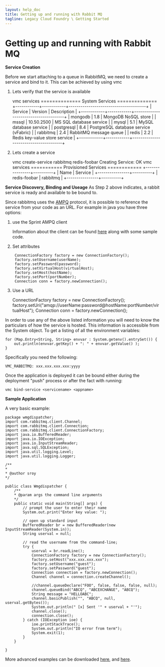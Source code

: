 ```yaml
---
layout: help_doc
title: Getting up and running with Rabbit MQ
tagline: Legacy Cloud Foundry \ Getting Started
---
```


# Getting up and running with Rabbit MQ

**Service Creation**

Before we start attaching to a queue in RabbitMQ, we need to create a service and bind to it.  This can be achieved by using vmc

1) Lets verify that the service is available

	vmc services
	============== System Services ==============
	+------------+------------+---------------------------------------+
	| Service | Version | Description |
	+------------+------------+---------------------------------------+
	| mongodb | 1.8 | MongoDB NoSQL store |
	| mssql | 10.50.2500 | MS SQL database service |
	| mysql | 5.1 | MySQL database service |
	| postgresql | 8.4 | PostgreSQL database service (vFabric) |
	| rabbitmq | 2.4 | RabbitMQ message queue |
	| redis | 2.2 | Redis key-value store service |
	+------------+------------+---------------------------------------+

2) Lets create a service

	vmc create-service rabbitmq redis-foobar
	Creating Service: OK
	vmc services
	=========== Provisioned Services ============
	+----------------+----------+
	| Name | Service |
	+----------------+----------+
	| redis-foobar | rabbitmq |
	+----------------+----------+

**Service Discovery, Binding and Useage**
As Step 2 above indicates, a rabbit service is ready and available to be bound to.  

Since rabbitmq uses the [AMPQ](http://www.rabbitmq.com/amqp-0-9-1-quickref.html) protocol, it is possible to reference the service from your code as an URL. For example in java you have three options:

1. use the Sprint AMPQ client

	Information about the client can be found [here](http://www.springsource.org/spring-amqp) along with some sample code.

2. Set attributes 

		ConnectionFactory factory = new ConnectionFactory();
		factory.setUsername(userName);
		factory.setPassword(password);
		factory.setVirtualHost(virtualHost);
		factory.setHost(hostName);
		factory.setPort(portNumber);
		Connection conn = factory.newConnection();

3) Use a URL 

	ConnectionFactory factory = new ConnectionFactory();
	factory.setUri("amqp://userName:password@hostName:portNumber/virtualHost");
	Connection conn = factory.newConnection();

In order to use any of the above listed information you will need to know the particulars of how the service is hosted.  This information is accessible from the System object.  To get a listing of all the environment variables:

	for (Map.Entry<String, String> envvar : System.getenv().entrySet()) {
		out.println(envvar.getKey() + ": " + envvar.getValue() );
	}

Specifically you need the following:


	VMC_RABBITMQ: xxx.xxx.xxx.xxx:yyyy


Once the application is deployed it can be bound either during the deployment "push" process or after the fact with running:

	vmc bind-service <servicename> <appname>

**Sample Application**

A very basic example:

	package wmgdispatcher;
	import com.rabbitmq.client.Channel;
	import com.rabbitmq.client.Connection;
	import com.rabbitmq.client.ConnectionFactory;
	import java.io.BufferedReader;
	import java.io.IOException;
	import java.io.InputStreamReader;
	import java.sql.SQLException;
	import java.util.logging.Level;
	import java.util.logging.Logger;

	/**
	*
	* @author sroy
	*/

	public class Wmgdispatcher {
		/**
		* @param args the command line arguments
		*/
		public static void main(String[] args) {
			// prompt the user to enter their name
			System.out.print("Enter key value: ");

			// open up standard input
			BufferedReader br = new BufferedReader(new InputStreamReader(System.in));
			String userval = null;
			
			// read the username from the command-line; 
			try {
				userval = br.readLine();
				ConnectionFactory factory = new ConnectionFactory();
				factory.setHost("xxx.xxx.xxx.xxx");
				factory.setUsername("guest");
				factory.setPassword("guest");
				Connection connection = factory.newConnection();
				Channel channel = connection.createChannel();

				//channel.queueDeclare("FOO", false, false, false, null);
				channel.queueBind("ABCQ", "ABCEXCHANGE", "ABCQ");
				String message = "HELLOABC";
				channel.basicPublish("", "ABCQ", null, userval.getBytes());
				System.out.println(" [x] Sent '" + userval + "'");
				channel.close();
				connection.close();
			} catch (IOException ioe) {
				ioe.printStackTrace();
				System.out.println("IO error from term");
				System.exit(1);
			}
		}

	}

More advanced examples can be downloaded [here](http://support.cloudfoundry.com/entries/20322602-getting-started-with-the-rabbitmq-service-from-a-spring-application), and [here](https://github.com/rabbitmq/rabbitmq-cloudfoundry-samples/tree/master/spring). 